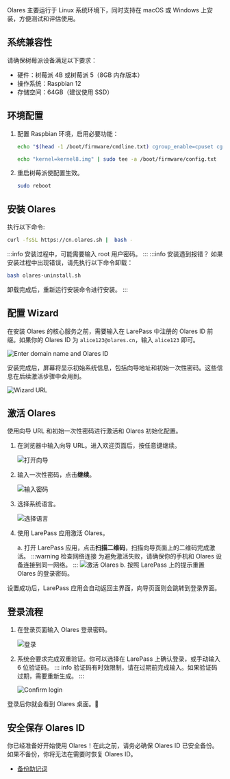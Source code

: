 

Olares 主要运行于 Linux 系统环境下，同时支持在 macOS 或 Windows 上安装，方便测试和评估使用。

## 系统兼容性
请确保树莓派设备满足以下要求：
- 硬件：树莓派 4B 或树莓派 5（8GB 内存版本）
- 操作系统：Raspbian 12
- 存储空间：64GB（建议使用 SSD）

## 环境配置
1. 配置 Raspbian 环境，启用必要功能：

      ```bash
      echo "$(head -1 /boot/firmware/cmdline.txt) cgroup_enable=cpuset cgroup_enable=memory cgroup_memory=1" | sudo tee /boot/firmware/cmdline.txt

      echo "kernel=kernel8.img" | sudo tee -a /boot/firmware/config.txt
      ```

2. 重启树莓派使配置生效。

   ```bash
   sudo reboot
   ```
## 安装 Olares
执行以下命令:

 ```bash
 curl -fsSL https://cn.olares.sh |  bash -
 ```
:::info
安装过程中，可能需要输入 root 用户密码。
:::
:::info 安装遇到报错？
如果安装过程中出现错误，请先执行以下命令卸载：

```bash
bash olares-uninstall.sh
```
卸载完成后，重新运行安装命令进行安装。
:::
## 配置 Wizard
在安装 Olares 的核心服务之前，需要输入在 LarePass 中注册的 Olares ID 前缀。如果你的 Olares ID 为 `alice123@olares.cn`，输入 `alice123` 即可。

![Enter domain name and Olares ID](/images/zh/manual/get-started/enter-olares-id.png)

安装完成后，屏幕将显示初始系统信息，包括向导地址和初始一次性密码。这些信息在后续激活步骤中会用到。

![Wizard URL](/images/manual/get-started/wizard-url-and-login-password.png)

## 激活 Olares

使用向导 URL 和初始一次性密码进行激活和 Olares 初始化配置。

1. 在浏览器中输入向导 URL。进入欢迎页面后，按任意键继续。

   ![打开向导](/images/manual/get-started/open-wizard.png)
2. 输入一次性密码，点击**继续**。

   ![输入密码](/images/manual/get-started/wizard-enter-password.png)
3. 选择系统语言。

   ![选择语言](/images/manual/get-started/select-language.png)
4. 使用 LarePass 应用激活 Olares。

   a. 打开 LarePass 应用，点击**扫描二维码**，扫描向导页面上的二维码完成激活。
   :::warning 检查网络连接
   为避免激活失败，请确保你的手机和 Olares 设备连接到同一网络。
   :::
   ![激活 Olares](/images/manual/get-started/activate-olares.png)
   b. 按照 LarePass 上的提示重置 Olares 的登录密码。

设置成功后，LarePass 应用会自动返回主界面，向导页面则会跳转到登录界面。

## 登录流程

1. 在登录页面输入 Olares 登录密码。

   ![登录](/images/manual/get-started/log-in.png)
2. 系统会要求完成双重验证。你可以选择在 LarePass 上确认登录，或手动输入 6 位验证码。
   ::: info
   验证码有时效限制，请在过期前完成输入。如果验证码过期，需要重新生成。
   :::

   ![Confirm login](/images/manual/get-started/confirm-login.png)

登录后你就会看到 Olares 桌面。🎉

## 安全保存 Olares ID
你已经准备好开始使用 Olares！在此之前，请务必确保 Olares ID 已安全备份。如果不备份，你将无法在需要时恢复 Olares ID。

- [备份助记词](./back-up-mnemonics.md)

